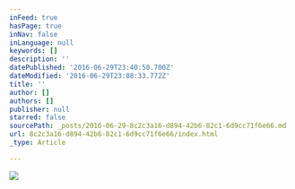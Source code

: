 ```yaml
---
inFeed: true
hasPage: true
inNav: false
inLanguage: null
keywords: []
description: ''
datePublished: '2016-06-29T23:40:50.700Z'
dateModified: '2016-06-29T23:08:33.772Z'
title: ''
author: []
authors: []
publisher: null
starred: false
sourcePath: _posts/2016-06-29-8c2c3a16-d894-42b6-82c1-6d9cc71f6e66.md
url: 8c2c3a16-d894-42b6-82c1-6d9cc71f6e66/index.html
_type: Article

---
```

![](https://the-grid-user-content.s3-us-west-2.amazonaws.com/33b526a9-6347-4e43-9e59-60a8493ceb32.jpg)
